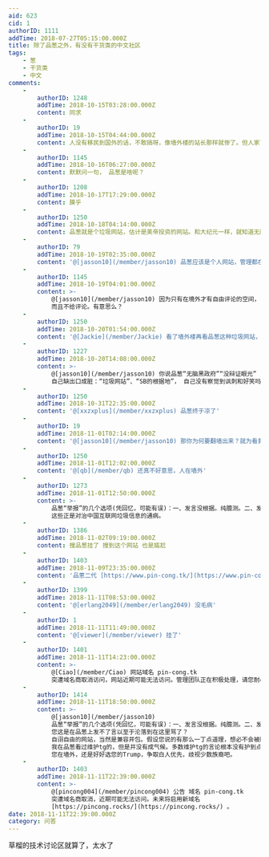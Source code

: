 ```yaml
---
aid: 623
cid: 1
authorID: 1111
addTime: 2018-07-27T05:15:00.000Z
title: 除了品葱之外，有没有干货类的中文社区
tags:
    - 葱
    - 干货类
    - 中文
comments:
    -
        authorID: 1248
        addTime: 2018-10-15T03:28:00.000Z
        content: 同求
    -
        authorID: 19
        addTime: 2018-10-15T04:44:00.000Z
        content: 人没有移民到国外的话，不敢搞呀，像墙外楼的站长那样就惨了。但人家已经移民的，又懒得再关注天朝的事了。
    -
        authorID: 1145
        addTime: 2018-10-16T06:27:00.000Z
        content: 默默问一句， 品葱是啥呢？
    -
        authorID: 1208
        addTime: 2018-10-17T17:29:00.000Z
        content: 膜乎
    -
        authorID: 1250
        addTime: 2018-10-18T04:14:00.000Z
        content: 品葱就是个垃圾网站，估计是美帝投资的网站。和大纪元一样，就知道无脑黑政府。没一点辩证的眼光
    -
        authorID: 79
        addTime: 2018-10-19T02:35:00.000Z
        content: '@[jasson10](/member/jasson10) 品葱应该是个人网站，管理都在国外而已。'
    -
        authorID: 1145
        addTime: 2018-10-19T04:01:00.000Z
        content: >-
            @[jasson10](/member/jasson10) 因为只有在境外才有自由评论的空间， 境内清一色的舆论，
            而且不给评论。有意思么？
    -
        authorID: 1250
        addTime: 2018-10-20T01:54:00.000Z
        content: '@[Jackie](/member/Jackie) 看了墙外楼再看品葱这种垃圾网站，真是SB的根据地'
    -
        authorID: 1227
        addTime: 2018-10-20T14:08:00.000Z
        content: >-
            @[jasson10](/member/jasson10) 你说品葱“无脑黑政府”“没辩证眼光”
            自己缺出口成脏：“垃圾网站”、“SB的根据地”， 自己没有察觉到讽刺和好笑吗？
    -
        authorID: 1250
        addTime: 2018-10-31T22:35:00.000Z
        content: '@[xxzxplus](/member/xxzxplus) 品葱终于凉了'
    -
        authorID: 19
        addTime: 2018-11-01T02:14:00.000Z
        content: '@[jasson10](/member/jasson10) 那你为何要翻墙出来？就为看黄网？'
    -
        authorID: 1250
        addTime: 2018-11-01T12:02:00.000Z
        content: '@[qb](/member/qb) 还真不好意思，人在墙外'
    -
        authorID: 1273
        addTime: 2018-11-01T12:50:00.000Z
        content: >-
            品葱“举报”的几个选项(凭回忆，可能有误)：一、发言没根据。纯臆测。二、发言过度情绪化。辱骂他人。三、垃圾广告。
            这些正是对治中国互联网垃圾信息的通病。
    -
        authorID: 1386
        addTime: 2018-11-02T09:19:00.000Z
        content: 搜品葱挂了 搜到这个网站 也是尴尬
    -
        authorID: 1403
        addTime: 2018-11-09T23:35:00.000Z
        content: '品蔥二代 [https://www.pin-cong.tk/](https://www.pin-cong.tk/)'
    -
        authorID: 1399
        addTime: 2018-11-11T08:53:00.000Z
        content: '@[erlang2049](/member/erlang2049) 没毛病'
    -
        authorID: 1
        addTime: 2018-11-11T11:49:00.000Z
        content: '@[viewer](/member/viewer) 挂了'
    -
        authorID: 1401
        addTime: 2018-11-11T14:23:00.000Z
        content: >-
            @[Ciao](/member/Ciao) 网站域名 pin-cong.tk
            突遭域名商取消访问，网站近期可能无法访问。管理团队正在积极处理，请您耐心等待。
    -
        authorID: 1414
        addTime: 2018-11-11T18:50:00.000Z
        content: >-
            @[jasson10](/member/jasson10)
            品葱“举报”的几个选项(凭回忆，可能有误)：一、发言没根据。纯臆测。二、发言过度情绪化。辱骂他人。三、垃圾广告。
            您这是在品葱上发不了言以至于沦落到在这里骂了？
            自诩自由的网站，当然是兼容并包。假设您说的有那么一丁点道理，想必不会被删除，只会被不认同。这时您大可以与之争论。我相信真理是越辩越明的。
            我在品葱看过维护tg的，但是并没有成气候。多数维护tg的言论根本没有护到点子上。
            您在墙外，还是好好选您的Trump，争取白人优先，歧视少数族裔吧。
    -
        authorID: 1403
        addTime: 2018-11-11T22:39:00.000Z
        content: >-
            @[pincong004](/member/pincong004) 公告 域名 pin-cong.tk
            突遭域名商取消，近期可能无法访问。未来将启用新域名
            [https://pincong.rocks/](https://pincong.rocks/) 。
date: 2018-11-11T22:39:00.000Z
category: 问答
---
```


草榴的技术讨论区就算了，太水了
